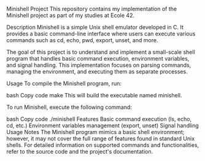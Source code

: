 Minishell Project
This repository contains my implementation of the Minishell project as part of my studies at Ecole 42.

Description
Minishell is a simple Unix shell emulator developed in C. It provides a basic command-line interface where users can execute various commands such as cd, echo, pwd, export, unset, and more.

The goal of this project is to understand and implement a small-scale shell program that handles basic command execution, environment variables, and signal handling. This implementation focuses on parsing commands, managing the environment, and executing them as separate processes.

Usage
To compile the Minishell program, run:

bash
Copy code
make
This will build the executable named minishell.

To run Minishell, execute the following command:

bash
Copy code
./minishell
Features
Basic command execution (ls, echo, cd, etc.)
Environment variables management (export, unset)
Signal handling
Usage Notes
The Minishell program mimics a basic shell environment; however, it may not cover the full range of features found in standard Unix shells.
For detailed information on supported commands and functionalities, refer to the source code and the project's documentation.
